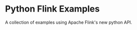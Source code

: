 Python Flink Examples
=====================

A collection of examples using Apache Flink's new python API.